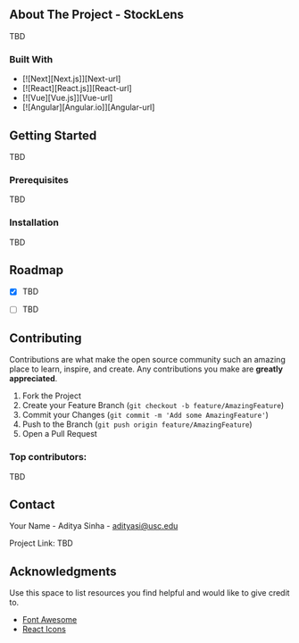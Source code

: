 <!-- ABOUT THE PROJECT -->
## About The Project - StockLens

TBD



### Built With

* [![Next][Next.js]][Next-url]
* [![React][React.js]][React-url]
* [![Vue][Vue.js]][Vue-url]
* [![Angular][Angular.io]][Angular-url]


<!-- GETTING STARTED -->
## Getting Started

TBD

### Prerequisites

TBD

### Installation

TBD


<!-- ROADMAP -->
## Roadmap

- [x] TBD 
- [ ] TBD



<!-- CONTRIBUTING -->
## Contributing

Contributions are what make the open source community such an amazing place to learn, inspire, and create. Any contributions you make are **greatly appreciated**.

1. Fork the Project
2. Create your Feature Branch (`git checkout -b feature/AmazingFeature`)
3. Commit your Changes (`git commit -m 'Add some AmazingFeature'`)
4. Push to the Branch (`git push origin feature/AmazingFeature`)
5. Open a Pull Request

### Top contributors:

TBD



<!-- CONTACT -->
## Contact

Your Name - Aditya Sinha - adityasi@usc.edu

Project Link: TBD


<!-- ACKNOWLEDGMENTS -->
## Acknowledgments

Use this space to list resources you find helpful and would like to give credit to.

* [Font Awesome](https://fontawesome.com)
* [React Icons](https://react-icons.github.io/react-icons/search)
